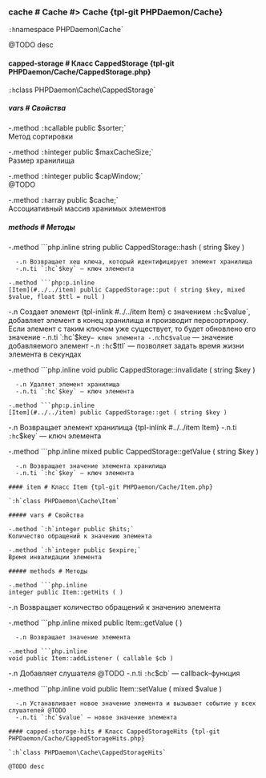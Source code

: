 ### cache # Cache #> Cache {tpl-git PHPDaemon/Cache}

`:h`namespace PHPDaemon\Cache`

@TODO desc

#### capped-storage # Класс CappedStorage {tpl-git PHPDaemon/Cache/CappedStorage.php}

`:h`class PHPDaemon\Cache\CappedStorage`

##### vars # Свойства

 -.method `:h`callable public $sorter;`  
 Метод сортировки

 -.method `:h`integer public $maxCacheSize;`  
 Размер хранилища

 -.method `:h`integer public $capWindow;`  
 @TODO

 -.method `:h`array public $cache;`  
 Ассоциативный массив хранимых элементов

##### methods # Методы

 -.method ```php.inline
 string public CappedStorage::hash ( string $key )
 ```
   -.n Возвращает хеш ключа, который идентифицирует элемент хранилища
   -.n.ti `:hc`$key` — ключ элемента

 -.method ```php:p.inline
 [Item](#../../item) public CappedStorage::put ( string $key, mixed $value, float $ttl = null )
 ```
   -.n Создает элемент {tpl-inlink #../../item Item} с значением `:hc`$value`, добавляет элемент в конец хранилища и производит пересортироку. Если элемент с таким ключом уже существует, то будет обновлено его значение
   -.n.ti `:hc`$key` — ключ элемента
   -.n `:hc`$value` — значение добавляемого элемент
   -.n `:hc`$ttl` — позволяет задать время жизни элемента в секундах

 -.method ```php.inline
 void public CappedStorage::invalidate ( string $key )
 ```
   -.n Удаляет элемент хранилища
   -.n.ti `:hc`$key` — ключ элемента

 -.method ```php:p.inline
 [Item](#../../item) public CappedStorage::get ( string $key )
 ```
   -.n Возвращает элемент хранилища {tpl-inlink #../../item Item}
   -.n.ti `:hc`$key` — ключ элемента

 -.method ```php.inline
 mixed public CappedStorage::getValue ( string $key )
 ```
   -.n Возвращает значение элемента хранилища
   -.n.ti `:hc`$key` — ключ элемента

#### item # Класс Item {tpl-git PHPDaemon/Cache/Item.php}

`:h`class PHPDaemon\Cache\Item`

##### vars # Свойства

 -.method `:h`integer public $hits;`  
 Количество обращений к значению элемента

 -.method `:h`integer public $expire;`  
 Время инвалидации элемента

##### methods # Методы

 -.method ```php.inline
 integer public Item::getHits ( )
 ```
   -.n Возвращает количество обращений к значению элемента

 -.method ```php.inline
 mixed public Item::getValue ( )
 ```
   -.n Возвращает значение элемента

 -.method ```php.inline
 void public Item::addListener ( callable $cb )
 ```
   -.n Добавляет слушателя @TODO
   -.n.ti `:hc`$cb` — callback-функция

 -.method ```php.inline
 void public Item::setValue ( mixed $value )
 ```
   -.n Устанавливает новое значение элемента и вызывает событие у всех слушателей @TODO
   -.n.ti `:hc`$value` — новое значение элемента

#### capped-storage-hits # Класс CappedStorageHits {tpl-git PHPDaemon/Cache/CappedStorageHits.php}

`:h`class PHPDaemon\Cache\CappedStorageHits`

@TODO desc